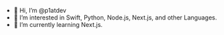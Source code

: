 - 👋 Hi, I’m @p1atdev
- 👀 I’m interested in Swift, Python, Node.js, Next.js, and other Languages.
- 🌱 I’m currently learning Next.js.

<!---
p1atdev/p1atdev is a ✨ special ✨ repository because its `README.md` (this file) appears on your GitHub profile.
You can click the Preview link to take a look at your changes.
--->
